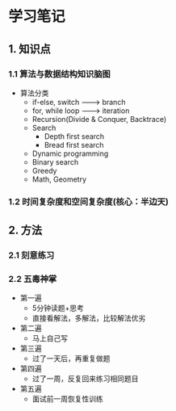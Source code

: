 # 学习笔记
## 1. 知识点
### 1.1 算法与数据结构知识脑图
- 算法分类
    - if-else, switch ---> branch 
    - for, while loop ---> iteration 
    - Recursion(Divide & Conquer, Backtrace)
    - Search 
        - Depth first search
        - Bread first search 
    - Dynamic programming
    - Binary search 
    - Greedy
    - Math, Geometry
### 1.2 时间复杂度和空间复杂度(核心：半边天)
## 2. 方法
### 2.1 刻意练习
### 2.2 五毒神掌
- 第一遍
    - 5分钟读题+思考 
    - 直接看解法，多解法，比较解法优劣
- 第二遍
    - 马上自己写
- 第三遍
    - 过了一天后，再重复做题
- 第四遍
    - 过了一周，反复回来练习相同题目
- 第五遍
    - 面试前一周恢复性训练